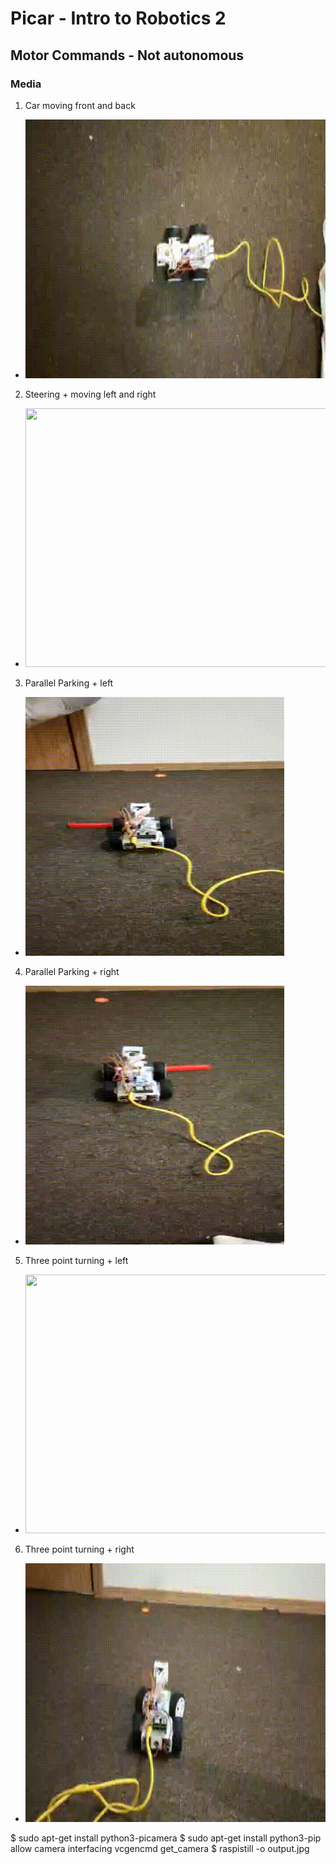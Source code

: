 # Picar - Intro to Robotics 2
## Motor Commands - Not autonomous
### Media
1. Car moving front and back 
* <img src="Media/Week2/fb.gif" width="779" height="414" />
2. Steering + moving left and right 
- <img src="Media/Week2/steer.gif" width="779" height="414" />

3. Parallel Parking + left 
- <img src="Media/Week2/ppl.gif" width="414" height="414" />
4. Parallel Parking + right 
- <img src="Media/Week2/ppr.gif" width="414" height="414" />

5. Three point turning + left 
- <img src="Media/Week2/3ptl.gif" width="779" height="414" />
6. Three point turning + right 
- <img src="Media/Week2/3ptr.gif" width="779" height="414" />

$ sudo apt-get install python3-picamera
$ sudo apt-get install python3-pip
allow camera interfacing
vcgencmd get_camera
$ raspistill -o output.jpg
